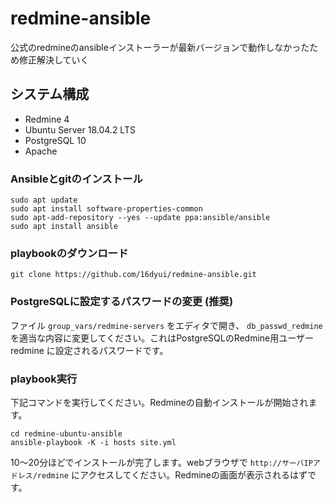# redmine-ansible
公式のredmineのansibleインストーラーが最新バージョンで動作しなかったため修正解決していく

## システム構成
* Redmine 4
* Ubuntu Server 18.04.2 LTS
* PostgreSQL 10
* Apache


### Ansibleとgitのインストール

```
sudo apt update
sudo apt install software-properties-common
sudo apt-add-repository --yes --update ppa:ansible/ansible
sudo apt install ansible
```

### playbookのダウンロード
```
git clone https://github.com/16dyui/redmine-ansible.git
```

### PostgreSQLに設定するパスワードの変更 (推奨)
ファイル `group_vars/redmine-servers` をエディタで開き、 `db_passwd_redmine` を適当な内容に変更してください。これはPostgreSQLのRedmine用ユーザー redmine に設定されるパスワードです。

### playbook実行
下記コマンドを実行してください。Redmineの自動インストールが開始されます。
```
cd redmine-ubuntu-ansible
ansible-playbook -K -i hosts site.yml
```
10〜20分ほどでインストールが完了します。webブラウザで `http://サーバIPアドレス/redmine` にアクセスしてください。Redmineの画面が表示されるはずです。
